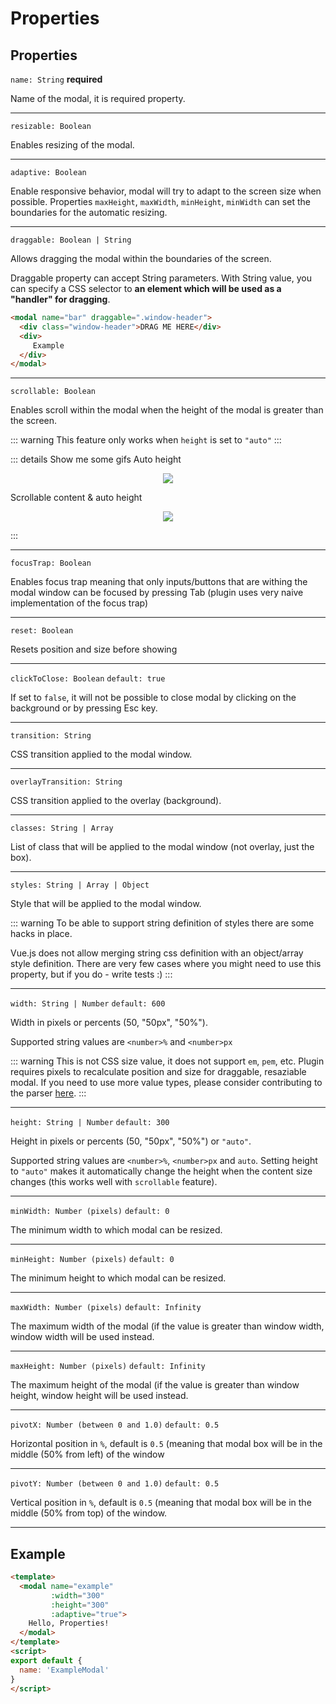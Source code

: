 # Properties

## Properties

`name: String` **required**

Name of the modal, it is required property.

---

`resizable: Boolean` 

Enables resizing of the modal.

---

`adaptive: Boolean`

Enable responsive behavior, modal will try to adapt to the screen size when possible. Properties  `maxHeight`, `maxWidth`, `minHeight`, `minWidth` can set the boundaries for the automatic resizing.

---

`draggable: Boolean | String`

Allows dragging the modal within the boundaries of the screen.

Draggable property can accept String parameters. With String value, you can specify a CSS selector to **an element which will be used as a "handler" for dragging**.

```html
<modal name="bar" draggable=".window-header">
  <div class="window-header">DRAG ME HERE</div>
  <div>
     Example
  </div>
</modal>
```

---

`scrollable: Boolean`


Enables scroll within the modal when the height of the modal is greater than the screen.

::: warning
This feature only works when `height` is set to `"auto"`
:::

::: details Show me some gifs
Auto height

<p align="center">
  <img src="https://media.giphy.com/media/xUPGGpEV00RDDDeiuk/giphy.gif">
</p>

Scrollable content & auto height

<p align="center">
  <img src="https://media.giphy.com/media/xUn3CfwfH3ISuf4mxq/giphy.gif">
</p>

:::

---

`focusTrap: Boolean`

Enables focus trap meaning that only inputs/buttons that are withing the modal window can be focused by pressing Tab (plugin uses very naive implementation of the focus trap)

---

`reset: Boolean`

Resets position and size before showing

---

`clickToClose: Boolean`  `default: true`

If set to `false`, it will not be possible to close modal by clicking on the background or by pressing Esc key.

---

`transition: String`

CSS transition applied to the modal window.

---

`overlayTransition: String`

CSS transition applied to the overlay (background).

---

`classes: String | Array`

List of class that will be applied to the modal window (not overlay, just the box).

---

`styles: String | Array | Object` 

Style that will be applied to the modal window.


::: warning
To be able to support string definition of styles there are some hacks in place. 

Vue.js does not allow merging string css definition with an object/array style definition. There are very few cases where you might need to use this property, but if you do - write tests :)
:::

---

`width: String | Number` `default: 600`     

Width in pixels or percents (50, "50px", "50%").

Supported string values are `<number>%` and `<number>px`

::: warning
This is not CSS size value, it does not support `em`, `pem`, etc. Plugin requires pixels to recalculate position and size for draggable, resaziable modal. 
If you need to use more value types, please consider contributing to the parser [here](https://github.com/euvl/vue-js-modal/blob/master/src/utils/parser.js).
:::   

---

`height: String | Number` `default: 300`

Height in pixels or percents (50, "50px", "50%") or `"auto"`.                       
 
Supported string values are `<number>%`, `<number>px` and `auto`. Setting height to `"auto"` makes it automatically change the height when the content size changes (this works well with `scrollable` feature).

---

`minWidth: Number (pixels)` `default: 0`

The minimum width to which modal can be resized.

---

`minHeight: Number (pixels)` `default: 0`

The minimum height to which modal can be resized.

---

`maxWidth: Number (pixels)` `default: Infinity`

The maximum width of the modal (if the value is greater than window width, window width will be used instead.

---

`maxHeight: Number (pixels)` `default: Infinity`

The maximum height of the modal (if the value is greater than window height, window height will be used instead.

---

`pivotX: Number (between 0 and 1.0)` `default: 0.5`

Horizontal position in `%`, default is `0.5` (meaning that modal box will be in the middle (50% from left) of the window

---

`pivotY: Number (between 0 and 1.0)` `default: 0.5`

Vertical position in `%`, default is `0.5` (meaning that modal box will be in the middle (50% from top) of the window.

---

## Example 
```html
<template>
  <modal name="example"
         :width="300"
         :height="300"
         :adaptive="true">
    Hello, Properties!
  </modal>
</template>
<script>
export default {
  name: 'ExampleModal'
}
</script>
```